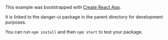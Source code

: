 This example was bootstrapped with [Create React App](https://github.com/facebook/create-react-app).

It is linked to the danger-ui package in the parent directory for development purposes.

You can run `npm install` and then `npm start` to test your package.
